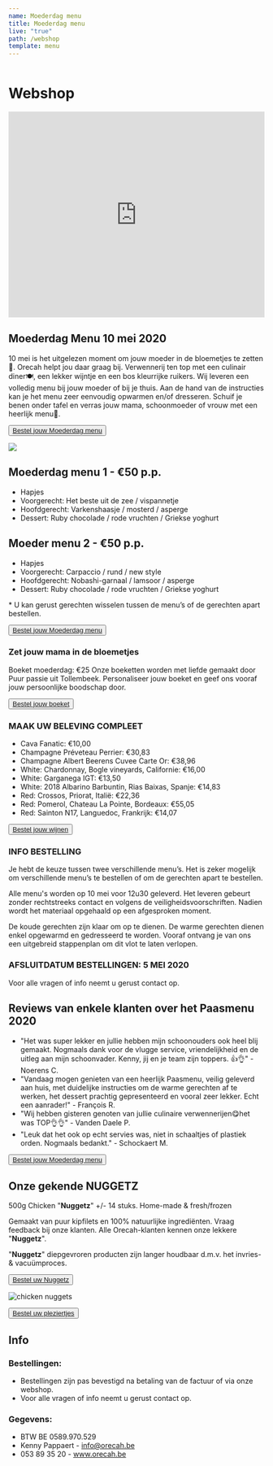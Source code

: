 ```yaml
---
name: Moederdag menu
title: Moederdag menu
live: "true"
path: /webshop
template: menu
---
```

![]()

# Webshop

<!-- ## Eindejaar Menu

Ontvangt u ook volk op kerst of oudejaar? 🎉Maak het uzelf makkelijk en bestel uw menu bij Orecah. 🍽️ Hapjes, voorgerecht en dessert zijn klaar om op te dienen. Soep en hoofdgerecht dienen enkel eventjes opgewarmd te worden. Schuif je benen onder tafel en geniet samen met je gasten. Santé!🥂

<button class="center"><a href="https://webshop.admisol.be/shop2/company/123476737/shop/5/?xlId=NL">Bestel uw Menu</a></button>

## The Chef's choice - MENU 1 - €45 p.p.

\\\\\* Carpaccio van hert / zwarte pens / knolselder
\\\\\* Soep / curry / langoustine
\\\\\* Kabeljauw / erwt / prei / venkel 
\\\\\* Dulce de leche (caramel) / Valrhona chocolade / pecan 

\\\\\*Beide menu’s: Keuze uit puree, amandelkroketjes of aardappelgratin. U kan gerust gerechten wisselen tussen de menu’s

## Sous-chef's choice - MENU 2 - €45 p.p.

\\\\\* Confijt van tonijn / mais /  hummus
\\\\\* Soep / aardpeer / truffel
\\\\\* Pluma Iberico / wortel / courgette  
\\\\\* Dulce de leche (caramel) / Valrhona chocolade / pecan

\\\\\*Beide menu’s: Keuze uit puree, amandelkroketjes of aardappelgratin. U kan gerust gerechten wisselen tussen de menu’s

Afsluitdatum bestellingen: Kerst 18dec - 

Nieuwjaar 25dec / Bestellingen kunnen online geplaatst worden op Orecah.be

Afhalingen tussen 16u en 18u met bevestigingsmail. / Voor alle vragen of info neemt u gerust contact op.

!\\\\\\[](/assets/img/template-eindejaar-for-web.jpg "Folder eindejaar")

## Koud Buffet - €35 p.p. (altijd beschikbaar)

\\\\\* Rundscarpaccio
\\\\\* Kip / Ananas / Zout-Zuur
\\\\\* Meloen / Ham
\\\\\* Carpaccio van tonijn
\\\\\* Vitello tonnato
\\\\\* Zalm gegaard op lage temperatuur
\\\\\* Mozzarella / tomaat
\\\\\* Aardappelsalade / pastasalade / vers brood
\\\\\* Quinoa / couscous / groentenassortiment
\\\\\*+ Dessertbord €42 p.p.

<button class="center"><a href="https://webshop.admisol.be/shop2/company/123476737/shop/5/?xlId=NL">Bestel uw Menu</a></button> 

## Paas Menu 11 & 12 April 2020

Pasen vieren in deze bijzondere Corona tijden? 🎉 Dat kan met het restaurantgevoel bij je thuis! Maak het jezelf makkelijk en bestel uw menu bij Orecah. 🍽️ Koude gerechten zijn klaar om op te dienen. Warme gerechten gerecht dienen enkel eventjes opgewarmd en gedresseerd te worden aan de hand van ons stappenplan. Schuif je benen onder tafel en geniet met je naasten!. Santé!! 🥂

<button class="center"><a href="https://webshop.admisol.be/shop2/company/123476737/shop/5/?xlId=NL">Bestel uw Paasmenu</a></button>

!\\\[](/assets/img/92159605_262248684934397_4493186706794610688_n-min.sliced.png "paasmenu foto")

## Paasmenu 1 - €50 p.p.

\\\* Hapjes
\\\* Voorgerecht: Asperge / a la Flamande / gepocheerd ei
\\\* Hoofdgerecht: Parelhoen / groene asperge/ risotto
\\\* Dessert: Aardbei / chocolade / munt

\\\\* U kan gerust gerechten wisselen tussen de menu’s of de gerechten apart bestellen.

## Paasmenu 2 - €50 p.p.

\\\* Hapjes
\\\* Voorgerecht: Vitello Tonnato
\\\* Hoofdgerecht: Zeewolf / groene asperge / risotto
\\\* Dessert: Aardbei / chocolade / munt

\\\\* U kan gerust gerechten wisselen tussen de menu’s of de gerechten apart bestellen.

### Afsluitdatum bestellingen: 9 april
Vermeld aub leveringsdag 11 of 12 april in de opmerking. Alle menu's worden op de leveringsdag voor 12u geleverd. Gelieve rekening te houden dat er een leveringskost is van 1 euro per kilometer vanuit Kasteel ter Rijst te Heikruis.

<button class="center"><a href="https://webshop.admisol.be/shop2/company/123476737/shop/5/?xlId=NL">Bestel uw Paasmenu</a></button> -->

<iframe width="100%" height="405" src="https://www.youtube.com/embed/uF6UyJi1tZk" frameborder="0"allow="encrypted-media; gyroscope; picture-in-picture" allowfullscreen></iframe>

## Moederdag Menu 10 mei 2020

10 mei is het uitgelezen moment om jouw moeder in de bloemetjes te zetten🎉. Orecah helpt jou daar graag bij. Verwennerij ten top met een culinair diner🍽️, een lekker wijntje en een bos kleurrijke ruikers. Wij leveren een volledig menu bij jouw moeder of bij je thuis. Aan de hand van de instructies kan je het menu zeer eenvoudig opwarmen en/of dresseren. Schuif je benen onder tafel en verras jouw mama, schoonmoeder of vrouw met een heerlijk menu🥂. 

<button class="center"><a href="https://webshop.admisol.be/shop2/company/123476737/shop/5/search?articleGroupId=webshop&page.itemsPerPage=50&xlId=NL">Bestel jouw Moederdag menu</a></button>

![](assets/img/moederdag.png)

## Moederdag menu  1 - €50 p.p.

* Hapjes
* Voorgerecht: Het beste uit de zee / vispannetje
* Hoofdgerecht: Varkenshaasje / mosterd / asperge
* Dessert: Ruby chocolade / rode vruchten / Griekse yoghurt

## Moeder menu 2 - €50 p.p.

* Hapjes
* Voorgerecht: Carpaccio / rund / new style
* Hoofdgerecht: Nobashi-garnaal / lamsoor / asperge
* Dessert: Ruby chocolade / rode vruchten / Griekse yoghurt

\* U kan gerust gerechten wisselen tussen de menu’s of de gerechten apart bestellen.

<button class="center"><a href="https://webshop.admisol.be/shop2/company/123476737/shop/5/search?articleGroupId=webshop&page.itemsPerPage=50&xlId=NL">Bestel jouw Moederdag menu</a></button>

### Zet jouw mama in de bloemetjes

Boeket moederdag: €25 Onze boeketten worden met liefde gemaakt door Puur passie uit Tollembeek.  Personaliseer jouw boeket en geef ons vooraf jouw persoonlijke boodschap door.

<button class="center"><a href="hhttps://webshop.admisol.be/shop2/company/123476737/shop/5/search?articleGroupId=events&page.itemsPerPage=50&xlId=NL">Bestel jouw boeket</a></button>

### MAAK UW BELEVING COMPLEET

* Cava Fanatic: €10,00
* Champagne Préveteau Perrier: €30,83
* Champagne Albert Beerens Cuvee Carte Or: €38,96
* White: Chardonnay, Bogle vineyards, Californie: €16,00
* White: Garganega IGT: €13,50
* White: 2018 Albarino Barbuntin, Rias Baixas, Spanje: €14,83
* Red: Crossos, Priorat, Italië: €22,36
* Red: Pomerol, Chateau La Pointe, Bordeaux: €55,05
* Red: Sainton N17, Languedoc, Frankrijk: €14,07

<button class="center"><a href="https://webshop.admisol.be/shop2/company/123476737/shop/5/search?articleGroupId=wijnen&page.itemsPerPage=50&xlId=NL">Bestel jouw wijnen</a></button>					

### INFO BESTELLING

Je hebt de keuze tussen twee verschillende menu’s. Het is zeker mogelijk om verschillende menu’s te bestellen of om de gerechten apart te bestellen. 

Alle menu's worden op 10 mei voor 12u30 geleverd. Het leveren gebeurt zonder rechtstreeks contact en volgens de veiligheidsvoorschriften. Nadien wordt het materiaal opgehaald op een afgesproken moment. 

De koude gerechten zijn klaar om op te dienen. De warme gerechten dienen enkel opgewarmd en gedresseerd te worden. Vooraf ontvang je van ons een uitgebreid stappenplan om dit vlot te laten verlopen. 

### AFSLUITDATUM BESTELLINGEN: 5 MEI 2020

Voor alle vragen of info neemt u gerust contact op.

## Reviews van enkele klanten over het Paasmenu 2020

* "Het was super lekker en jullie hebben mijn schoonouders ook heel blij gemaakt. Nogmaals dank voor de vlugge service, vriendelijkheid en de uitleg aan mijn schoonvader. Kenny, jij en je team zijn toppers. 👍👌" - Noerens C. 
* "Vandaag mogen genieten van een heerlijk Paasmenu, veilig geleverd aan huis, met duidelijke instructies om de warme gerechten af te werken, het dessert prachtig gepresenteerd en vooral zeer lekker. Echt een aanrader!" - François R.
* "Wij hebben gisteren genoten van jullie culinaire verwennerijen😋het was TOP👌👌" - Vanden Daele P.
* "Leuk dat het ook op echt servies was, niet in schaaltjes of plastiek orden. Nogmaals bedankt." - Schockaert M.

<button class="center"><a href="https://webshop.admisol.be/shop2/company/123476737/shop/5/?xlId=NL">Bestel jouw Moederdag menu</a></button>

## Onze gekende NUGGETZ

500g Chicken "**Nuggetz**" +/- 14 stuks. Home-made & fresh/frozen

Gemaakt van puur kipfilets en 100% natuurlijke ingrediënten.  Vraag feedback bij onze klanten. Alle Orecah-klanten kennen onze lekkere "**Nuggetz**".

"**Nuggetz**" diepgevroren producten zijn langer houdbaar d.m.v. het invries- & vacuümproces. 

<button class="center"><a href="https://webshop.admisol.be/shop2/company/123476737/shop/5/search?articleGroupId=webshop&page.itemsPerPage=50&xlId=NL">Bestel uw Nuggetz</a></button>

![chicken nuggets](/assets/img/nuggetz.jpg)

<button class="center"><a href="https://webshop.admisol.be/shop2/company/123476737/shop/5/search?articleGroupId=webshop&page.itemsPerPage=50&xlId=NL">Bestel uw pleziertjes</a></button>

## Info

<!-- ### 2 Afhaaladressen:

1. Orecah / T'Rest \
   \\\\\*\\\\\*@ Kasteel Ter Rijst - Terrest 2, 1670 Heikruis\\\\\*\\\\\*
2. Bistr'Oh Halle\
   \\\\\*\\\\\*@ Residentie Asteria - Werlstraat 2, 1500 Halle\\\\\*\\\\\*
-->

### Bestellingen:

* Bestellingen zijn pas bevestigd na betaling van de factuur of via onze webshop.
* Voor alle vragen of info neemt u gerust contact op.

### Gegevens:

* BTW BE 0589.970.529
* Kenny Pappaert - info@orecah.be 
* 053 89 35 20  - www.orecah.be